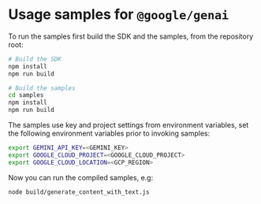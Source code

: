 # Usage samples for `@google/genai`

To run the samples first build the SDK and the samples, from the repository root:

```sh
# Build the SDK
npm install
npm run build

# Build the samples
cd samples
npm install
npm run build
```

The samples use key and project settings from environment variables, set the following environment variables prior to invoking samples:

```sh
export GEMINI_API_KEY=<GEMINI_KEY>
export GOOGLE_CLOUD_PROJECT=<GOOGLE_CLOUD_PROJECT>
export GOOGLE_CLOUD_LOCATION=<GCP_REGION>
```

Now you can run the compiled samples, e.g:

```sh
node build/generate_content_with_text.js
```
